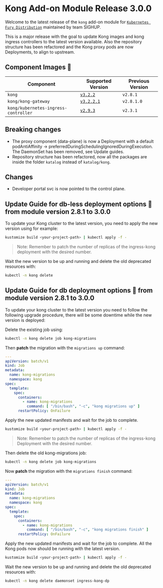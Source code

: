 # Kong Add-on Module Release 3.0.0

Welcome to the latest release of the `kong` add-on module for [`Kubernetes Fury
Distribution`](https://github.com/sighupio/fury-distribution) maintained by team
SIGHUP.

This is a major release with the goal to update Kong images and kong ingress controllers to the latest version available.
Also the repository structure has been refactored and the Kong proxy pods are now Deployments, to align to upstream.

## Component Images 🚢

| Component                            | Supported Version                                                                                      | Previous Version |
|--------------------------------------|--------------------------------------------------------------------------------------------------------|------------------|
| `kong`                               | [`v3.2.2`](https://github.com/Kong/kong/releases/tag/3.2.2)                                            | `v2.8.1`         |
| `kong/kong-gateway`                  | [`v3.2.2.1`](https://docs.konghq.com/gateway/changelog/#3221)                                          | `v2.8.1.0`       |
| `kong/kubernetes-ingress-controller` | [`v2.9.3`](https://github.com/Kong/kubernetes-ingress-controller/releases/tag/v2.9.3)                  | `v2.3.1`         |

## Breaking changes

- The proxy component (data-plane) is now a Deployment with a default podAntiAffinity -> preferredDuringSchedulingIgnoredDuringExecution. The DaemonSet has been removed, see Update guides.
- Repository structure has been refactored, now all the packages are inside the folder `katalog` instead of `katalog/kong`.

## Changes

- Developer portal svc is now pointed to the control plane.

## Update Guide for db-less deployment options 🦮 from module version 2.8.1 to 3.0.0

To update your Kong cluster to the latest version, you need to apply the new version using for example:

```bash
kustomize build <your-project-path> | kubectl apply -f -
```

> Note: Remember to patch the number of replicas of the ingress-kong deployment with the desired number.

Wait the new version to be up and running and delete the old deprecated resources with:

```bash
kubectl -n kong delete 
```

## Update Guide for db deployment options 🦍 from module version 2.8.1 to 3.0.0

To update your kong cluster to the latest version you need to follow the following upgrade procedure, there will be some
downtime while the new version is deployed:

Delete the existing job using:

```bash
kubectl -n kong delete job kong-migrations
```

Then **patch** the migration with the `migrations up` command:

```yaml
---
apiVersion: batch/v1
kind: Job
metadata:
  name: kong-migrations
  namespace: kong
spec:
  template:
    spec:
      containers:
        - name: kong-migrations
          command: [ "/bin/bash", "-c", "kong migrations up" ]
      restartPolicy: OnFailure
```

Apply the new updated manifests and wait for the job to complete.

```bash
kustomize build <your-project-path> | kubectl apply -f -
```

> Note: Remember to patch the number of replicas of the ingress-kong Deployment with the desired number.

Then delete the old kong-migrations job:

```bash
kubectl -n kong delete job kong-migrations
```

Now **patch** the migration with the `migrations finish` command:

```yaml
---
apiVersion: batch/v1
kind: Job
metadata:
  name: kong-migrations
  namespace: kong
spec:
  template:
    spec:
      containers:
        - name: kong-migrations
          command: [ "/bin/bash", "-c", "kong migrations finish" ]
      restartPolicy: OnFailure
```

Apply the new updated manifests and wait for the job to complete. All the Kong pods now should be running with the latest version.

```bash
kustomize build <your-project-path> | kubectl apply -f -
```

Wait the new version to be up and running and delete the old deprecated resources with:

```bash
kubectl -n kong delete daemonset ingress-kong-dp
```